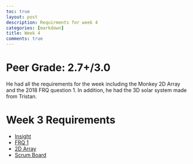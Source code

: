 ```yaml
---
toc: true
layout: post
description: Requirments for week 4
categories: [markdown]
title: Week 4
comments: true
---
```

# Peer Grade: 2.7+/3.0
He had all the requirements for the week including the Monkey 2D Array and the 2018 FRQ question 1. In addition, he had the 3D solar system made from Tristan.

# Week 3 Requirements 
- [Insight](https://github.com/Reem57/blog_new/pulse)
- [FRQ 1](https://reem57.github.io/blog_new/jupyter/2022/09/20/FRQ1.html)
- [2D Array](http://localhost:4000/blog_new/jupyter/2022/09/15/monkeys.html)
- [Scrum Board](https://github.com/users/AkhilNandhakumar/projects/1/views/1)

